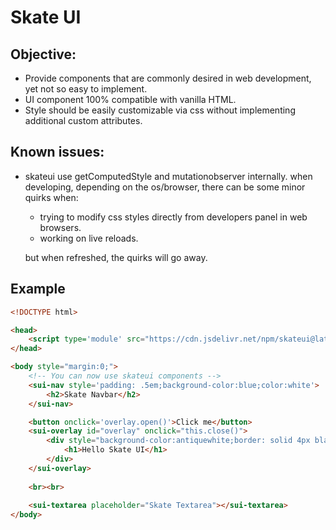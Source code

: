 # Skate UI

## Objective:
  - Provide components that are commonly desired in web development, yet not so easy to implement.
  - UI component 100% compatible with vanilla HTML.
  - Style should be easily customizable via css without implementing additional custom attributes.

## Known issues:
  - skateui use getComputedStyle and mutationobserver internally.
    when developing, depending on the os/browser, there can be some minor quirks when:
      - trying to modify css styles directly from developers panel in web browsers.
      - working on live reloads.
    
    but when refreshed, the quirks will go away.


## Example

```html
<!DOCTYPE html>

<head>
    <script type='module' src="https://cdn.jsdelivr.net/npm/skateui@latest/dist/skateui/skateui.esm.js"></script>
</head>

<body style="margin:0;">
    <!-- You can now use skateui components -->
    <sui-nav style='padding: .5em;background-color:blue;color:white'>
        <h2>Skate Navbar</h2>
    </sui-nav>

    <button onclick='overlay.open()'>Click me</button>
    <sui-overlay id="overlay" onclick="this.close()">
        <div style="background-color:antiquewhite;border: solid 4px black;padding:1em;">
            <h1>Hello Skate UI</h1>
        </div>
    </sui-overlay>
    
    <br><br>
    
    <sui-textarea placeholder="Skate Textarea"></sui-textarea>
</body>